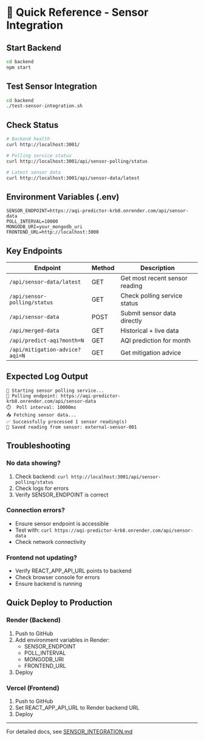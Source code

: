 # 🚀 Quick Reference - Sensor Integration

## Start Backend
```bash
cd backend
npm start
```

## Test Sensor Integration
```bash
cd backend
./test-sensor-integration.sh
```

## Check Status
```bash
# Backend health
curl http://localhost:3001/

# Polling service status
curl http://localhost:3001/api/sensor-polling/status

# Latest sensor data
curl http://localhost:3001/api/sensor-data/latest
```

## Environment Variables (.env)
```env
SENSOR_ENDPOINT=https://aqi-predictor-krb8.onrender.com/api/sensor-data
POLL_INTERVAL=10000
MONGODB_URI=your_mongodb_uri
FRONTEND_URL=http://localhost:3000
```

## Key Endpoints

| Endpoint | Method | Description |
|----------|--------|-------------|
| `/api/sensor-data/latest` | GET | Get most recent sensor reading |
| `/api/sensor-polling/status` | GET | Check polling service status |
| `/api/sensor-data` | POST | Submit sensor data directly |
| `/api/merged-data` | GET | Historical + live data |
| `/api/predict-aqi?month=N` | GET | AQI prediction for month |
| `/api/mitigation-advice?aqi=N` | GET | Get mitigation advice |

## Expected Log Output
```
🚀 Starting sensor polling service...
📡 Polling endpoint: https://aqi-predictor-krb8.onrender.com/api/sensor-data
⏱️  Poll interval: 10000ms
📥 Fetching sensor data...
✅ Successfully processed 1 sensor reading(s)
💾 Saved reading from sensor: external-sensor-001
```

## Troubleshooting

### No data showing?
1. Check backend: `curl http://localhost:3001/api/sensor-polling/status`
2. Check logs for errors
3. Verify SENSOR_ENDPOINT is correct

### Connection errors?
- Ensure sensor endpoint is accessible
- Test with: `curl https://aqi-predictor-krb8.onrender.com/api/sensor-data`
- Check network connectivity

### Frontend not updating?
- Verify REACT_APP_API_URL points to backend
- Check browser console for errors
- Ensure backend is running

## Quick Deploy to Production

### Render (Backend)
1. Push to GitHub
2. Add environment variables in Render:
   - SENSOR_ENDPOINT
   - POLL_INTERVAL
   - MONGODB_URI
   - FRONTEND_URL
3. Deploy

### Vercel (Frontend)
1. Push to GitHub
2. Set REACT_APP_API_URL to Render backend URL
3. Deploy

---
For detailed docs, see [SENSOR_INTEGRATION.md](./SENSOR_INTEGRATION.md)

